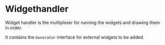 # Widgethandler

Widget handler is the multiplexer for running the widgets and drawing them in order.

It contains the `Generator` interface for external widgets to be added.
